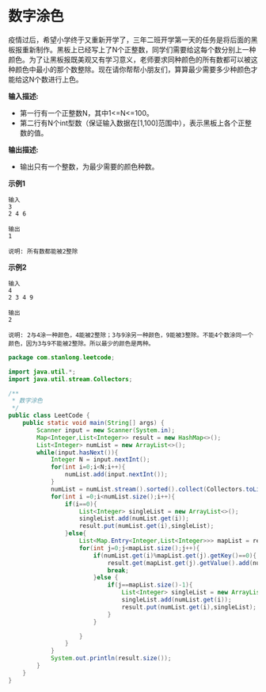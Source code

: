 # 数字涂色

疫情过后，希望小学终于又重新开学了，三年二班开学第一天的任务是将后面的黑板报重新制作。黑板上已经写上了N个正整数，同学们需要给这每个数分别上一种颜色。为了让黑板报既美观又有学习意义，老师要求同种颜色的所有数都可以被这种颜色中最小的那个数整除。现在请你帮帮小朋友们，算算最少需要多少种颜色才能给这N个数进行上色。

**输入描述:**

- 第一行有一个正整数N，其中1<=N<=100。
- 第二行有N个int型数（保证输入数据在[1,100]范围中），表示黑板上各个正整数的值。

**输出描述:**

- 输出只有一个整数，为最少需要的颜色种数。

**示例1**

```
输入
3
2 4 6

输出
1

说明: 所有数都能被2整除
```

**示例2**

```
输入
4
2 3 4 9

输出
2

说明: 2与4涂一种颜色，4能被2整除；3与9涂另一种颜色，9能被3整除。不能4个数涂同一个颜色，因为3与9不能被2整除。所以最少的颜色是两种。
```

```java
package com.stanlong.leetcode;

import java.util.*;
import java.util.stream.Collectors;

/**
 * 数字涂色
 */
public class LeetCode {
    public static void main(String[] args) {
        Scanner input = new Scanner(System.in);
        Map<Integer,List<Integer>> result = new HashMap<>();
        List<Integer> numList = new ArrayList<>();
        while(input.hasNext()){
            Integer N = input.nextInt();
            for(int i=0;i<N;i++){
                numList.add(input.nextInt());
            }
            numList = numList.stream().sorted().collect(Collectors.toList());
            for(int i =0;i<numList.size();i++){
                if(i==0){
                    List<Integer> singleList = new ArrayList<>();
                    singleList.add(numList.get(i));
                    result.put(numList.get(i),singleList);
                }else{
                    List<Map.Entry<Integer,List<Integer>>> mapList = result.entrySet().stream().collect(Collectors.toList());
                    for(int j=0;j<mapList.size();j++){
                        if(numList.get(i)%mapList.get(j).getKey()==0){
                            result.get(mapList.get(j).getValue().add(numList.get(i)));
                            break;
                        }else {
                            if(j==mapList.size()-1){
                                List<Integer> singleList = new ArrayList<>();
                                singleList.add(numList.get(i));
                                result.put(numList.get(i),singleList);
                            }
                        }

                    }
                }
            }
            System.out.println(result.size());
        }
    }
}
```

